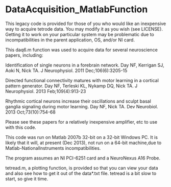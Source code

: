 DataAcquisition_MatlabFunction
===============

This legacy code is provided for those of you who would like an inexpensive way to acquire tetrode data. 
You may modify it as you wish (see LICENSE).
Getting it to work on your particular system may be problematic due to incompatibilities in the parent application, 
OS, and/or NI card.

This daq6.m function was used to acquire data for several neuroscience papers, including:

Identification of single neurons in a forebrain network.
Day NF, Kerrigan SJ, Aoki N, Nick TA.
J Neurophysiol. 2011 Dec;106(6):3205-15

Directed functional connectivity matures with motor learning in a cortical pattern generator.
Day NF, Terleski KL, Nykamp DQ, Nick TA.
J Neurophysiol. 2013 Feb;109(4):913-23

Rhythmic cortical neurons increase their oscillations and sculpt basal ganglia signaling during motor learning.
Day NF, Nick TA.
Dev Neurobiol. 2013 Oct;73(10):754-68

Please see these papers for a relatively inexpensive amplifier, etc to use with this code.

This code was run on Matlab 2007b 32-bit on a 32-bit Windows PC.  It is likely that it will, at present (Dec 2013),
not run on a 64-bit machine,due to Matlab-NationalInstruments incompatibilities.

The program assumes an NI PCI-6251 card and a NeuroNexus A16 Probe.

tetread.m, a plotting function, is provided so that you can view your data and also see how to get it out of the data*.txt file.
tetread is a bit slow to start, so give it time.






